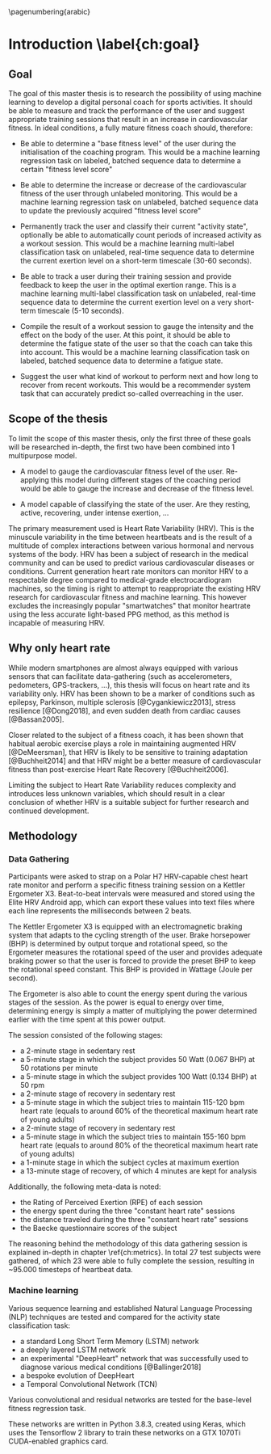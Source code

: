 \pagenumbering{arabic}

# Introduction \label{ch:goal}

## Goal

The goal of this master thesis is to research the possibility of using machine learning to develop a digital personal coach for sports activities. It should be able to measure and track the performance of the user and suggest appropriate training sessions that result in an increase in cardiovascular fitness. In ideal conditions, a fully mature fitness coach should, therefore:

 - Be able to determine a "base fitness level" of the user during the initialisation of the coaching program. This would be a machine learning regression task on labeled, batched sequence data to determine a certain "fitness level score"

 - Be able to determine the increase or decrease of the cardiovascular fitness of the user through unlabeled monitoring. This would be a machine learning regression task on unlabeled, batched sequence data to update the previously acquired "fitness level score"

 - Permanently track the user and classify their current "activity state", optionally be able to automatically count periods of increased activity as a workout session. This would be a machine learning multi-label classification task on unlabeled, real-time sequence data to determine the current exertion level on a short-term timescale (30-60 seconds).

 - Be able to track a user during their training session and provide feedback to keep the user in the optimal exertion range. This is a machine learning multi-label classification task on unlabeled, real-time sequence data to determine the current exertion level on a very short-term timescale (5-10 seconds).

 - Compile the result of a workout session to gauge the intensity and the effect on the body of the user. At this point, it should be able to determine the fatigue state of the user so that the coach can take this into account. This would be a machine learning classification task on labeled, batched sequence data to determine a fatigue state.

 - Suggest the user what kind of workout to perform next and how long to recover from recent workouts. This would be a recommender system task that can accurately predict so-called overreaching in the user.

## Scope of the thesis

To limit the scope of this master thesis, only the first three of these goals will be researched in-depth, the first two have been combined into 1 multipurpose model.

 - A model to gauge the cardiovascular fitness level of the user. Re-applying this model during different stages of the coaching period would be able to gauge the increase and decrease of the fitness level.

 - A model capable of classifying the state of the user. Are they resting, active, recovering, under intense exertion, ...

The primary measurement used is Heart Rate Variability (HRV). This is the minuscule variability in the time between heartbeats and is the result of a multitude of complex interactions between various hormonal and nervous systems of the body. HRV has been a subject of research in the medical community and can be used to predict various cardiovascular diseases or conditions. Current generation heart rate monitors can monitor HRV to a respectable degree compared to medical-grade electrocardiogram machines, so the timing is right to attempt to reappropriate the existing HRV research for cardiovascular fitness and machine learning. This however excludes the increasingly popular "smartwatches" that monitor heartrate using the less accurate light-based PPG method, as this method is incapable of measuring HRV.


## Why only heart rate

While modern smartphones are almost always equipped with various sensors that can facilitate data-gathering (such as accelerometers, pedometers, GPS-trackers, ...), this thesis will focus on heart rate and its variability only. HRV has been shown to be a marker of conditions such as epilepsy, Parkinson, multiple sclerosis [@Cygankiewicz2013], stress resilience [@Dong2018], and even sudden death from cardiac causes [@Bassan2005].

Closer related to the subject of a fitness coach, it has been shown that habitual aerobic exercise plays a role in maintaining augmented HRV [@DeMeersman], that HRV is likely to be sensitive to training adaptation [@Buchheit2014] and that HRV might be a better measure of cardiovascular fitness than post-exercise Heart Rate Recovery [@Buchheit2006].

Limiting the subject to Heart Rate Variability reduces complexity and introduces less unknown variables, which should result in a clear conclusion of whether HRV is a suitable subject for further research and continued development.

## Methodology

### Data Gathering
 
Participants were asked to strap on a Polar H7 HRV-capable chest heart rate monitor and perform a specific fitness training session on a Kettler Ergometer X3. Beat-to-beat intervals were measured and stored using the Elite HRV Android app, which can export these values into text files where each line represents the milliseconds between 2 beats.

The Kettler Ergometer X3 is equipped with an electromagnetic braking system that adapts to the cycling strength of the user. Brake horsepower (BHP) is determined by output torque and rotational speed, so the Ergometer measures the rotational speed of the user and provides adequate braking power so that the user is forced to provide the preset BHP to keep the rotational speed constant. This BHP is provided in Wattage (Joule per second).

The Ergometer is also able to count the energy spent during the various stages of the session. As the power is equal to energy over time, determining energy is simply a matter of multiplying the power determined earlier with the time spent at this power output.

The session consisted of the following stages:

 - a 2-minute stage in sedentary rest
 - a 5-minute stage in which the subject provides 50 Watt (0.067 BHP) at 50 rotations per minute
 - a 5-minute stage in which the subject provides 100 Watt (0.134 BHP) at 50 rpm
 - a 2-minute stage of recovery in sedentary rest
 - a 5-minute stage in which the subject tries to maintain 115-120 bpm heart rate (equals to around 60% of the theoretical maximum heart rate of young adults)
 - a 2-minute stage of recovery in sedentary rest
 - a 5-minute stage in which the subject tries to maintain 155-160 bpm heart rate (equals to around 80% of the theoretical maximum heart rate of young adults)
 - a 1-minute stage in which the subject cycles at maximum exertion
 - a 13-minute stage of recovery, of which 4 minutes are kept for analysis

Additionally, the following meta-data is noted:

 - the Rating of Perceived Exertion (RPE) of each session
 - the energy spent during the three "constant heart rate" sessions
 - the distance traveled during the three "constant heart rate" sessions
 - the Baecke questionnaire scores of the subject

The reasoning behind the methodology of this data gathering session is explained in-depth in chapter \ref{ch:metrics}. In total 27 test subjects were gathered, of which 23 were able to fully complete the session, resulting in \~95.000 timesteps of heartbeat data.

### Machine learning

Various sequence learning and established Natural Language Processing (NLP) techniques are tested and compared for the activity state classification task:

 - a standard Long Short Term Memory (LSTM) network
 - a deeply layered LSTM network
 - an experimental "DeepHeart" network that was successfully used to diagnose various medical conditions [@Ballinger2018]
 - a bespoke evolution of DeepHeart
 - a Temporal Convolutional Network (TCN)

Various convolutional and residual networks are tested for the base-level fitness regression task.

These networks are written in Python 3.8.3, created using Keras, which uses the Tensorflow 2 library to train these networks on a GTX 1070Ti CUDA-enabled graphics card.
